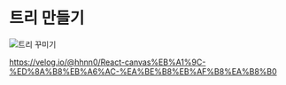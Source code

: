 # 트리 만들기
![트리 꾸미기](https://user-images.githubusercontent.com/89392012/209103434-96c247b7-63ff-4f19-b663-20f3ce0e375c.gif)

https://velog.io/@hhnn0/React-canvas%EB%A1%9C-%ED%8A%B8%EB%A6%AC-%EA%BE%B8%EB%AF%B8%EA%B8%B0
